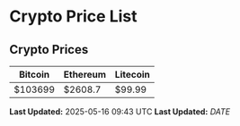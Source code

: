 # Crypto Price List

## Crypto Prices
| Bitcoin | Ethereum | Litecoin |
| ------- | -------- | -------- |
| $103699 | $2608.7 | $99.99 |
**Last Updated:** 2025-05-16 09:43 UTC
**Last Updated:** $DATE$
